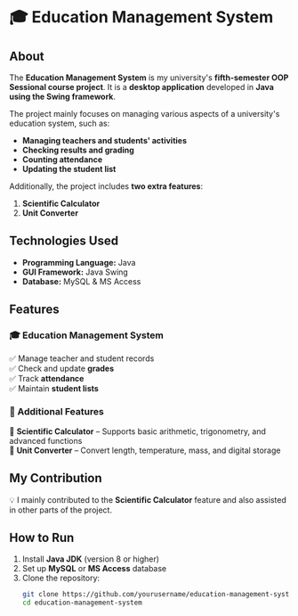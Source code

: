 # 🎓 Education Management System  

## About  
The **Education Management System** is my university's **fifth-semester OOP Sessional course project**. It is a **desktop application** developed in **Java using the Swing framework**.  

The project mainly focuses on managing various aspects of a university's education system, such as:  
- **Managing teachers and students' activities**  
- **Checking results and grading**  
- **Counting attendance**  
- **Updating the student list**  

Additionally, the project includes **two extra features**:  
1. **Scientific Calculator**  
2. **Unit Converter**  

## Technologies Used  
- **Programming Language:** Java  
- **GUI Framework:** Java Swing  
- **Database:** MySQL & MS Access  

## Features  

### 🎓 Education Management System  
✅ Manage teacher and student records  
✅ Check and update **grades**  
✅ Track **attendance**  
✅ Maintain **student lists**  

### 🔢 Additional Features  
🔢 **Scientific Calculator** – Supports basic arithmetic, trigonometry, and advanced functions  
🔄 **Unit Converter** – Convert length, temperature, mass, and digital storage  

## My Contribution  
💡 I mainly contributed to the **Scientific Calculator** feature and also assisted in other parts of the project.  

## How to Run  
1. Install **Java JDK** (version 8 or higher)  
2. Set up **MySQL** or **MS Access** database  
3. Clone the repository:  
   ```sh
   git clone https://github.com/yourusername/education-management-system.git
   cd education-management-system
